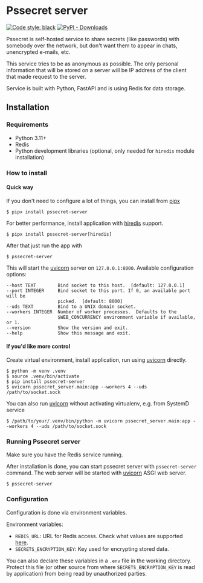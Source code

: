 # Pssecret server

[![Code style: black](https://img.shields.io/badge/code%20style-black-000000.svg)](https://github.com/psf/black)
[![PyPI - Downloads](https://img.shields.io/pypi/dm/pssecret-server?label=PyPI%20downloads)](https://pypi.org/project/pssecret-server/)

Pssecret is self-hosted service to share secrets (like passwords) with somebody
over the network, but don't want them to appear in chats, unencrypted e-mails, etc.

This service tries to be as anonymous as possible. The only personal information that will be stored
on a server will be IP address of the client that made request to the server.

Service is built with Python, FastAPI and is using Redis for data storage.

## Installation

### Requirements

- Python 3.11+
- Redis
- Python development libraries (optional, only needed for `hiredis` module installation)

### How to install

#### Quick way

If you don't need to configure a lot of things, you can install from [pipx](https://pipx.pypa.io/stable/)

```console
$ pipx install pssecret-server
```

For better performance, install application with [hiredis](https://github.com/redis/hiredis) support.

```console
$ pipx install pssecret-server[hiredis]
```

After that just run the app with

```console
$ pssecret-server
```

This will start the [uvicorn](https://www.uvicorn.org/) server on `127.0.0.1:8000`.
Available configuration options:

```
--host TEXT        Bind socket to this host.  [default: 127.0.0.1]
--port INTEGER     Bind socket to this port. If 0, an available port will be
                   picked.  [default: 8000]
--uds TEXT         Bind to a UNIX domain socket.
--workers INTEGER  Number of worker processes.  Defaults to the
                   $WEB_CONCURRENCY environment variable if available, or 1.
--version          Show the version and exit.
--help             Show this message and exit.
```

#### If you'd like more control

Create virtual environment, install application, run using [uvicorn](https://www.uvicorn.org/) directly.

```console
$ python -m venv .venv
$ source .venv/bin/activate
$ pip install pssecret-server
$ uvicorn pssecret_server.main:app --workers 4 --uds /path/to/socket.sock
```

You can also run [uvicorn](https://www.uvicorn.org/) without activating virtualenv, e.g. from SystemD service

```console
$ /path/to/your/.venv/bin/python -m uvicorn pssecret_server.main:app --workers 4 --uds /path/to/socket.sock
```

### Running Pssecret server

Make sure you have the Redis service running.

After installation is done, you can start pssecret server with `pssecret-server` command.
The web server will be started with [uvicorn](https://www.uvicorn.org/) ASGI web server.

```console
$ pssecret-server
```

### Configuration

Configuration is done via environment variables.

Environment variables:

- `REDIS_URL`: URL for Redis access. Check what values are supported [here](https://redis.readthedocs.io/en/stable/connections.html#redis.Redis.from_url).
- `SECRETS_ENCRYPTION_KEY`: Key used for encrypting stored data.

You can also declare these variables in a `.env` file in the working directory.
Protect this file (or other source from where `SECRETS_ENCRYPTION_KEY` is read by application)
from being read by unauthorized parties.
